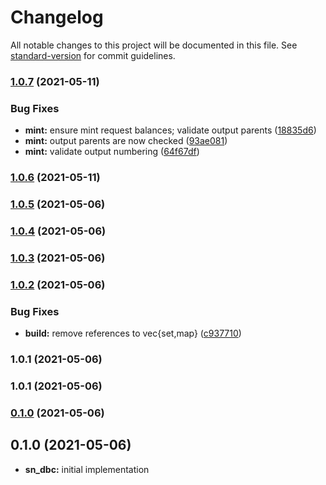 # Changelog

All notable changes to this project will be documented in this file. See [standard-version](https://github.com/conventional-changelog/standard-version) for commit guidelines.

### [1.0.7](https://github.com/maidsafe/sn_dbc/compare/v1.0.6...v1.0.7) (2021-05-11)


### Bug Fixes

* **mint:** ensure mint request balances; validate output parents ([18835d6](https://github.com/maidsafe/sn_dbc/commit/18835d68f716ce3cdbdf5f6fbbd16580fe5bb5fa))
* **mint:** output parents are now checked ([93ae081](https://github.com/maidsafe/sn_dbc/commit/93ae081e027bc01b2f31112c1710da04108efdc1))
* **mint:** validate output numbering ([64f67df](https://github.com/maidsafe/sn_dbc/commit/64f67df94eaa6d1322514a2fdcd8bf0e33858246))

### [1.0.6](https://github.com/maidsafe/sn_dbc/compare/v1.0.5...v1.0.6) (2021-05-11)

### [1.0.5](https://github.com/maidsafe/sn_dbc/compare/v1.0.4...v1.0.5) (2021-05-06)

### [1.0.4](https://github.com/maidsafe/sn_dbc/compare/v1.0.3...v1.0.4) (2021-05-06)

### [1.0.3](https://github.com/maidsafe/sn_dbc/compare/v1.0.2...v1.0.3) (2021-05-06)

### [1.0.2](https://github.com/maidsafe/sn_dbc/compare/v1.0.1...v1.0.2) (2021-05-06)


### Bug Fixes

* **build:** remove references to vec{set,map} ([c937710](https://github.com/maidsafe/sn_dbc/commit/c9377107cbefd0dab5002ea75f1bc9fd8e3eec75))

### 1.0.1 (2021-05-06)

### 1.0.1 (2021-05-06)

### [0.1.0](https://github.com/maidsafe/sn_dbc/compare/v0.1.0...v0.1.0) (2021-05-06)

## 0.1.0 (2021-05-06)

* **sn_dbc:** initial implementation
